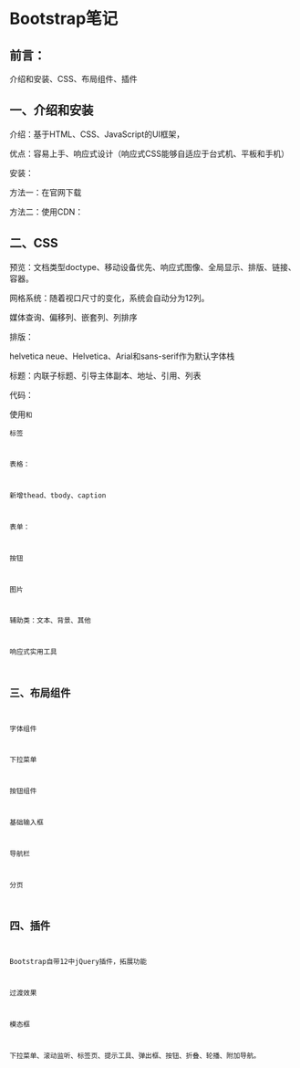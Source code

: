 # Bootstrap笔记

## 前言：

介绍和安装、CSS、布局组件、插件

## 一、介绍和安装

介绍：基于HTML、CSS、JavaScript的UI框架，

优点：容易上手、响应式设计（响应式CSS能够自适应于台式机、平板和手机）

 

安装：

方法一：在官网下载

方法二：使用CDN：

<!-- 新 Bootstrap 核心 CSS 文件 --> 

<link href="https://cdn.staticfile.org/twitter-bootstrap/3.3.7/css/bootstrap.min.css" rel="stylesheet">

 <!-- jQuery文件。务必在bootstrap.min.js 之前引入 --> 

<script src="https://cdn.staticfile.org/jquery/2.1.1/jquery.min.js"></script> 

<!-- 最新的 Bootstrap 核心 JavaScript 文件 --> 

<script src="https://cdn.staticfile.org/twitter-bootstrap/3.3.7/js/bootstrap.min.js"></script>

 

## 二、CSS

预览：文档类型doctype、移动设备优先、响应式图像、全局显示、排版、链接、容器。

 

网格系统：随着视口尺寸的变化，系统会自动分为12列。

媒体查询、偏移列、嵌套列、列排序

 

排版：

helvetica neue、Helvetica、Arial和sans-serif作为默认字体栈

标题：内联子标题、引导主体副本、地址、引用、列表

 

代码：

使用<code>和<pre>标签

 

表格：

新增thead、tbody、caption

 

表单：

 

按钮

 

图片

 

辅助类：文本、背景、其他

 

响应式实用工具

 

## 三、布局组件

字体组件

下拉菜单

按钮组件

基础输入框

导航栏

分页

 

## 四、插件

Bootstrap自带12中jQuery插件，拓展功能

过渡效果

模态框

下拉菜单、滚动监听、标签页、提示工具、弹出框、按钮、折叠、轮播、附加导航。

 